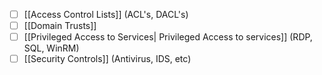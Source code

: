 - [ ] [[Access Control Lists]] (ACL's, DACL's)
- [ ] [[Domain Trusts]]
- [ ] [[Privileged Access to Services| Privileged Access to services]] (RDP, SQL, WinRM)
- [ ] [[Security Controls]] (Antivirus, IDS, etc)
